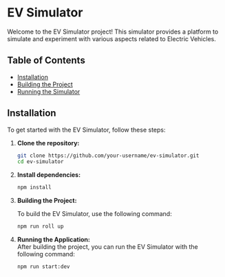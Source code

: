 # EV Simulator

Welcome to the EV Simulator project! This simulator provides a platform to simulate and experiment with various aspects related to Electric Vehicles.

## Table of Contents

- [Installation](#installation)
- [Building the Project](#building-the-project)
- [Running the Simulator](#running-the-simulator)

## Installation

To get started with the EV Simulator, follow these steps:

1. **Clone the repository:**

   ```bash
   git clone https://github.com/your-username/ev-simulator.git
   cd ev-simulator

2. **Install dependencies:**

   ```bash
   npm install

3. **Building the Project:**   

      To build the EV Simulator, use the following command:
   ```bash
   npm run roll up

4. **Running the Application:**   
    After building the project, you can run the EV Simulator with the following command:
    ```bash
    npm run start:dev